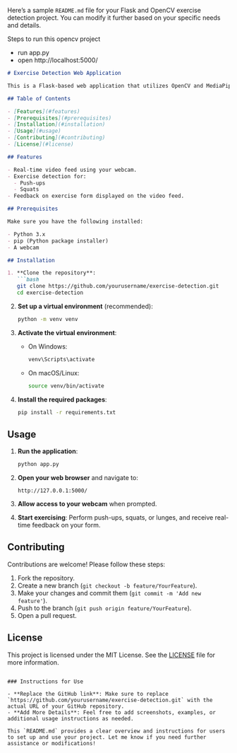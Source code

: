 Here’s a sample `README.md` file for your Flask and OpenCV exercise detection project. You can modify it further based on your specific needs and details.

Steps to run this opencv project
- run app.py 
- open 
http://localhost:5000/

```markdown
# Exercise Detection Web Application

This is a Flask-based web application that utilizes OpenCV and MediaPipe to detect and provide feedback on common gym exercises, including push-ups, squats, and lunges. The application analyzes your movements in real-time and offers guidance to help improve your exercise form.

## Table of Contents

- [Features](#features)
- [Prerequisites](#prerequisites)
- [Installation](#installation)
- [Usage](#usage)
- [Contributing](#contributing)
- [License](#license)

## Features

- Real-time video feed using your webcam.
- Exercise detection for:
  - Push-ups
  - Squats
- Feedback on exercise form displayed on the video feed.

## Prerequisites

Make sure you have the following installed:

- Python 3.x
- pip (Python package installer)
- A webcam

## Installation

1. **Clone the repository**:
   ```bash
   git clone https://github.com/yourusername/exercise-detection.git
   cd exercise-detection
   ```

2. **Set up a virtual environment** (recommended):
   ```bash
   python -m venv venv
   ```

3. **Activate the virtual environment**:
   - On Windows:
     ```bash
     venv\Scripts\activate
     ```
   - On macOS/Linux:
     ```bash
     source venv/bin/activate
     ```

4. **Install the required packages**:
   ```bash
   pip install -r requirements.txt
   ```

## Usage

1. **Run the application**:
   ```bash
   python app.py
   ```

2. **Open your web browser** and navigate to:
   ```
   http://127.0.0.1:5000/
   ```

3. **Allow access to your webcam** when prompted.

4. **Start exercising**: Perform push-ups, squats, or lunges, and receive real-time feedback on your form.

## Contributing

Contributions are welcome! Please follow these steps:

1. Fork the repository.
2. Create a new branch (`git checkout -b feature/YourFeature`).
3. Make your changes and commit them (`git commit -m 'Add new feature'`).
4. Push to the branch (`git push origin feature/YourFeature`).
5. Open a pull request.

## License

This project is licensed under the MIT License. See the [LICENSE](LICENSE) file for more information.
```

### Instructions for Use

- **Replace the GitHub link**: Make sure to replace `https://github.com/yourusername/exercise-detection.git` with the actual URL of your GitHub repository.
- **Add More Details**: Feel free to add screenshots, examples, or additional usage instructions as needed.

This `README.md` provides a clear overview and instructions for users to set up and use your project. Let me know if you need further assistance or modifications!